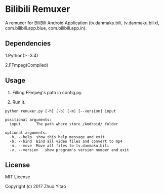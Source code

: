 # Bilibili Remuxer

A remuxer for BiliBili Android Application
(tv.danmaku.bili, tv.danmaku.bilixl, com.bilibili.app.blue, com.bilibili.app.in).

## Dependencies

1.Python(>=3.4)

2.FFmpeg(Compiled)

## Usage
1. Filling FFmpeg's path in config.py.

2. Run it.
```
python remuxer.py [-h] [-b] [-m] [--version] input

positional arguments:
  input       The path where store /Android/ folder

optional arguments:
  -h, --help  show this help message and exit
  -b, --bind  Bind all video files and convert to mp4
  -m, --move  Move all files to tv.danmaku.bili
  -v, --version   show program's version number and exit
```

## License

MIT License

Copyright (c) 2017 Zhuo Yitao
